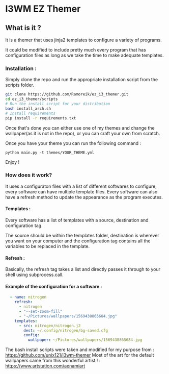 # I3WM EZ Themer

## What is it ?

It is a themer that uses jinja2 templates to configure a variety of programs.

It could be modified to include pretty much every program that has configuration files as long as we take the time to make adequate templates. 

### Installation :

Simply clone the repo and run the appropriate installation script from the scripts folder.

```bash
git clone https://github.com/Ramoreik/ez_i3_themer.git
cd ez_i3_themer/scripts
# Run the install script for your distribution
bash install_arch.sh
# Install requirements
pip install -r requirements.txt
```

Once that's done you can either use one of my themes and change the wallpaper(as it is not in the repo), or you can craft your own from scratch.

Once you have your theme you can run the following command : 

```
python main.py -t themes/YOUR_THEME.yml
```

Enjoy !

### How does it work?

It uses a configuraton files with a list of different softwares to configure, every software can have multiple template files. Every software can also have a refresh method to update the appearance as the program executes.

#### Templates :

Every software has a list of templates with a source, destination and configuration tag. 

The source should be within the templates folder, destination is wherever you want on your computer and the configuration tag contains all the variables to be replaced in the template.

#### Refresh :

Basically, the refresh tag takes a list and directly passes it through to your shell using subprocess.call.

#### Example of the configuration for a software :

```yaml
  - name: nitrogen
    refresh:
      - nitrogen
      - "--set-zoom-fill"
      - "~/Pictures/wallpapers/1569438865684.jpg"
    templates:
      - src: nitrogen/nitrogen.j2
        dest: ~/.config/nitrogen/bg-saved.cfg
        config:
          wallpaper: ~/Pictures/wallpapers/1569438865684.jpg
```

The bash install scripts were taken and modified for my purpose from : https://github.com/unix121/i3wm-themer
Most of the art for the default wallpapers came from this wonderful artist ! : https://www.artstation.com/aenamiart
